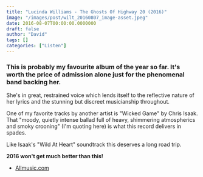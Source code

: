 ```yaml
---
title: "Lucinda Williams - The Ghosts Of Highway 20 (2016)"
image: "/images/post/wilt_20160807_image-asset.jpeg"
date: 2016-08-07T00:00:00.0000000
draft: false
author: "David"
tags: []
categories: ["Listen"]
---
```

### This is probably my favourite album of the year so far. It's worth the price of admission alone just for the phenomenal band backing her.

 She's in great, restrained voice which lends itself to the reflective nature of her lyrics and the stunning but discreet musicianship throughout.

 One of my favorite tracks by another artist is "Wicked Game" by Chris Isaak. That "moody, quietly intense ballad full of heavy, shimmering atmospherics and smoky crooning" (I'm quoting here) is what this record delivers in spades.  

 Like Isaak's "Wild At Heart" soundtrack this deserves a long road trip.

 **2016 won't get much better than this!**

-  [Allmusic.com](http://www.allmusic.com/album/the-ghosts-of-highway-20-mw0002901047)